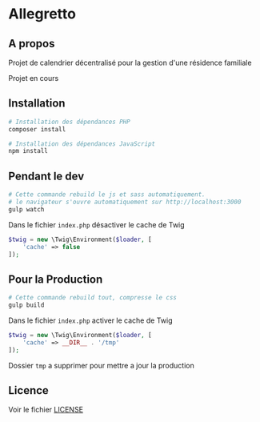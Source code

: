 # Allegretto

## A propos

Projet de calendrier décentralisé pour la gestion d'une résidence familiale

Projet en cours

## Installation


```bash
# Installation des dépendances PHP
composer install

# Installation des dépendances JavaScript
npm install
```

## Pendant le dev


```bash
# Cette commande rebuild le js et sass automatiquement. 
# le navigateur s'ouvre automatiquement sur http://localhost:3000
gulp watch
```

Dans le fichier `index.php` désactiver le cache de Twig

```php
$twig = new \Twig\Environment($loader, [
    'cache' => false
]);
```

## Pour la Production


```bash
# Cette commande rebuild tout, compresse le css 
gulp build
```

Dans le fichier `index.php` activer le cache de Twig

```php
$twig = new \Twig\Environment($loader, [
    'cache' => __DIR__ . '/tmp'
]);
```

Dossier `tmp` a supprimer pour mettre a jour la production

## Licence

Voir le fichier [LICENSE](LICENSE)